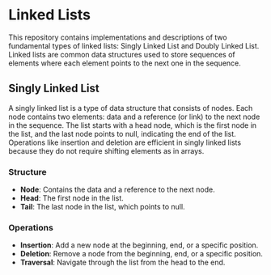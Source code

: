 # Linked Lists

This repository contains implementations and descriptions of two fundamental types of linked lists: Singly Linked List and Doubly Linked List. Linked lists are common data structures used to store sequences of elements where each element points to the next one in the sequence.

## Singly Linked List

A singly linked list is a type of data structure that consists of nodes. Each node contains two elements: data and a reference (or link) to the next node in the sequence. The list starts with a head node, which is the first node in the list, and the last node points to null, indicating the end of the list. Operations like insertion and deletion are efficient in singly linked lists because they do not require shifting elements as in arrays.

### Structure

- **Node**: Contains the data and a reference to the next node.
- **Head**: The first node in the list.
- **Tail**: The last node in the list, which points to null.

### Operations

- **Insertion**: Add a new node at the beginning, end, or a specific position.
- **Deletion**: Remove a node from the beginning, end, or a specific position.
- **Traversal**: Navigate through the list from the head to the end.